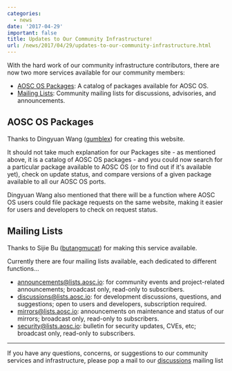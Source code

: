```yaml
---
categories:
  - news
date: '2017-04-29'
important: false
title: Updates to Our Community Infrastructure!
url: /news/2017/04/29/updates-to-our-community-infrastructure.html
---
```



With the hard work of our community infrastructure contributors, there are now two more services available for our community members:

- [AOSC OS Packages](https://packages.aosc.io): A catalog of packages available for AOSC OS.
- [Mailing Lists](https://lists.aosc.io): Community mailing lists for discussions, advisories, and announcements.

AOSC OS Packages
----------------

Thanks to Dingyuan Wang ([gumblex](https://aosc.io/people/~gumblex)) for creating this website.

It should not take much explanation for our Packages site - as mentioned above, it is a catalog of AOSC OS packages - and you could now search for a particular package available to AOSC OS (or to find out if it's available yet), check on update status, and compare versions of a given package available to all our AOSC OS ports.

Dingyuan Wang also mentioned that there will be a function where AOSC OS users could file package requests on the same website, making it easier for users and developers to check on request status.

Mailing Lists
-------------

Thanks to Sijie Bu ([butangmucat](https://aosc.io/people/~butangmucat)) for making this service available.

Currently there are four mailing lists available, each dedicated to different functions...

- [announcements@lists.aosc.io](https://lists.aosc.io/sympa/info/announcements): for community events and project-related announcements; broadcast only, read-only to subscribers.
- [discussions@lists.aosc.io](https://lists.aosc.io/sympa/info/discussions): for development discussions, questions, and suggestions; open to users and developers, subscription required.
- [mirrors@lists.aosc.io](https://lists.aosc.io/sympa/info/mirrors): announcements on maintenance and status of our mirrors; broadcast only, read-only to subscribers.
- [security@lists.aosc.io](https://lists.aosc.io/sympa/info/security): bulletin for security updates, CVEs, etc; broadcast only, read-only to subscribers.

-----------

If you have any questions, concerns, or suggestions to our community services and infrastructure, please pop a mail to our [discussions](mailto:discussions@lists.aosc.io) mailing list